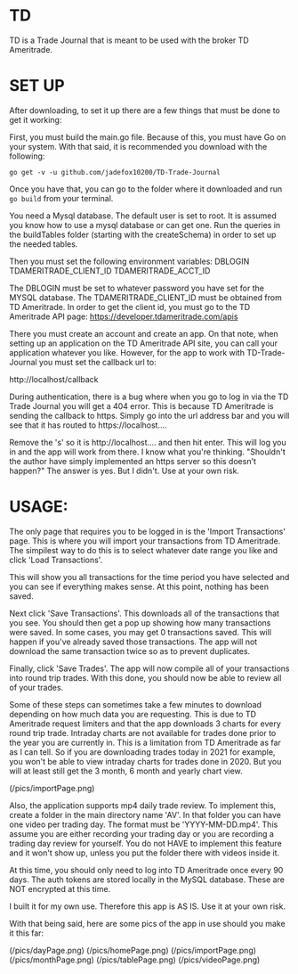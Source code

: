 # TD

TD is a Trade Journal that is meant to be used with the broker TD Ameritrade.

# SET UP
After downloading, to set it up there are a few things that must be done to get it working:

First, you must build the main.go file. Because of this, you must have Go on your system. With that said, it is recommended you download with the following: 

``go get -v -u github.com/jadefox10200/TD-Trade-Journal``

Once you have that, you can go to the folder where it downloaded and run ``go build`` from your terminal.

You need a Mysql database. The default user is set to root. It is assumed you know how to use a mysql database or can get one.
Run the queries in the buildTables folder (starting with the createSchema) in
order to set up the needed tables.

Then you must set the following environment variables:
DBLOGIN
TDAMERITRADE_CLIENT_ID
TDAMERITRADE_ACCT_ID

The DBLOGIN must be set to whatever password you have set for the MYSQL database.
The TDAMERITRADE_CLIENT_ID must be obtained from TD Ameritrade. In order to get the client id, you must go to the TD Ameritrade API page: 
https://developer.tdameritrade.com/apis

There you must create an account and create an app. On that note, when setting up an application on the TD Ameritrade API site, you can call your
application whatever you like. However, for the app to work with TD-Trade-Journal you must set the callback url to:

http://localhost/callback

During authentication, there is a bug where when you go to log in via the TD Trade Journal you will get a 404 error. This is because TD Ameritrade is sending the callback to https. Simply go into the url address bar and you will see that it has routed to https://localhost....

Remove the 's' so it is http://localhost.... and then hit enter. This will log you in and the app will work from there. I know what you're thinking. "Shouldn't the author have simply implemented an https server so this doesn't happen?" The answer is yes. But I didn't. Use at your own risk.

# USAGE:

The only page that requires you to be logged in is the 'Import Transactions' page.
This is where you will import your transactions from TD Ameritrade. The simpilest
way to do this is to select whatever date range you like and click 'Load Transactions'.

This will show you all transactions for the time period you have selected and you
can see if everything makes sense. At this point, nothing has been saved.

Next click 'Save Transactions'. This downloads all of the transactions that you
see. You should then get a pop up showing how many transactions were saved.
In some cases, you may get 0 transactions saved. This will happen if you've already
saved those transactions. The app will not download the same transaction twice so
as to prevent duplicates.

Finally, click 'Save Trades'. The app will now compile all of your transactions
into round trip trades. With this done, you should now be able to review all of your
trades.

Some of these steps can sometimes take a few minutes to download depending on
how much data you are requesting. This is due to TD Ameritrade request limiters
and that the app downloads 3 charts for every round trip trade. Intraday charts
are not available for trades done prior to the year you are currently in. This
is a limitation from TD Ameritrade as far as I can tell. So if you are downloading
trades today in 2021 for example, you won't be able to view intraday charts for
trades done in 2020. But you will at least still get the 3 month, 6 month and
yearly chart view.

(/pics/importPage.png)

Also, the application supports mp4 daily trade review. To implement this, create
a folder in the main directory name 'AV'. In that folder you can have one video
per trading day. The format must be 'YYYY-MM-DD.mp4'. This assume you are either
recording your trading day or you are recording a trading day review for yourself.
You do not HAVE to implement this feature and it won't show up, unless you put
the folder there with videos inside it.

At this time, you should only need to log into TD Ameritrade once every 90 days.
The auth tokens are stored locally in the MySQL database. These are NOT encrypted
at this time.

I built it for my own use. Therefore this app is AS IS. Use it at your own risk.

With that being said, here are some pics of the app in use should you make it this far: 

(/pics/dayPage.png)
(/pics/homePage.png)
(/pics/importPage.png)
(/pics/monthPage.png)
(/pics/tablePage.png)
(/pics/videoPage.png)
